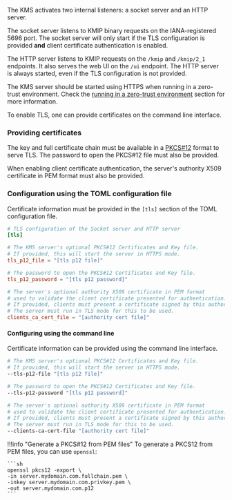 The KMS activates two internal listeners: a socket server and an HTTP server.

The socket server listens to KMIP binary requests on the IANA-registered 5696 port.
The socket server will only start if the TLS configuration is provided **and** client certificate authentication is
enabled.

The HTTP server listens to KMIP requests on the `/kmip` and `/kmip/2_1` endpoints.
It also serves the web UI on the `/ui` endpoint.
The HTTP server is always started, even if the TLS configuration is not provided.

The KMS server should be started using HTTPS when running in a zero-trust environment.
Check the [running in a zero-trust environment](installation/marketplace_guide.md) section for more information.

To enable TLS, one can provide certificates on the command line interface.

### Providing certificates

The key and full certificate chain must be available in a [PKCS#12](https://en.wikipedia.org/wiki/PKCS_12) format to
serve TLS. The password to open the PKCS#12 file must also be provided.

When enabling client certificate authentication, the server's authority X509 certificate in PEM format must also be
provided.

### Configuration using the TOML configuration file

Certificate information must be provided in the `[tls]` section of the TOML configuration file.

```toml
# TLS configuration of the Socket server and HTTP server
[tls]

# The KMS server's optional PKCS#12 Certificates and Key file.
# If provided, this will start the server in HTTPS mode.
tls_p12_file = "[tls p12 file]"

# The password to open the PKCS#12 Certificates and Key file.
tls_p12_password = "[tls p12 password]"

# The server's optional authority X509 certificate in PEM format
# used to validate the client certificate presented for authentication.
# If provided, clients must present a certificate signed by this authority for authentication.
# The server must run in TLS mode for this to be used.
clients_ca_cert_file = "[authority cert file]"
```

#### Configuring using the command line

Certificate information can be provided using the command line interface.

```bash
# The KMS server's optional PKCS#12 Certificates and Key file.
# If provided, this will start the server in HTTPS mode.
--tls-p12-file "[tls p12 file]"

# The password to open the PKCS#12 Certificates and Key file.
--tls-p12-password "[tls p12 password]"

# The server's optional authority X509 certificate in PEM format
# used to validate the client certificate presented for authentication.
# If provided, clients must present a certificate signed by this authority for authentication.
# The server must run in TLS mode for this to be used.
--clients-ca-cert-file "[authority cert file]"
```

!!!info "Generate a PKCS#12 from PEM files"
To generate a PKCS12 from PEM files, you can use `openssl`:

    ```sh
    openssl pkcs12 -export \
    -in server.mydomain.com.fullchain.pem \
    -inkey server.mydomain.com.privkey.pem \
    -out server.mydomain.com.p12
    ```
